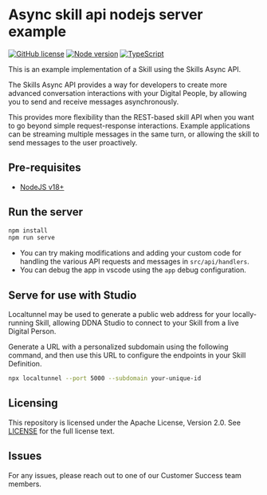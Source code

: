 # Async skill api nodejs server example

[![GitHub license](https://img.shields.io/badge/license-Apache%202.0-blue)](./LICENSE)
[![Node version](https://img.shields.io/badge/nodejs-v18.19.1-blue)](https://nodejs.org/)
[![TypeScript](https://img.shields.io/badge/language-TypeScript-blue)](https://www.npmjs.com/package/typescript)

This is an example implementation of a Skill using the Skills Async API.

The Skills Async API provides a way for developers to create more advanced conversation interactions with your Digital People, by allowing you to send and receive messages asynchronously.

This provides more flexibility than the REST-based skill API when you want to go beyond simple request-response interactions. Example applications can be streaming multiple messages in the same turn, or allowing the skill to send messages to the user proactively.

## Pre-requisites

- [NodeJS v18+](https://nodejs.org/)

## Run the server

```sh
npm install
npm run serve
```

- You can try making modifications and adding your custom code for handling the various API requests and messages in `src/api/handlers`.
- You can debug the app in vscode using the `app` debug configuration.

## Serve for use with Studio

Localtunnel may be used to generate a public web address for your locally-running Skill, allowing DDNA Studio to connect to your Skill from a live Digital Person.

Generate a URL with a personalized subdomain using the following command, and then use this URL to configure the endpoints in your Skill Definition.

```sh
npx localtunnel --port 5000 --subdomain your-unique-id
```

## Licensing

This repository is licensed under the Apache License, Version 2.0. See [LICENSE](./LICENSE) for the full license text.

## Issues

For any issues, please reach out to one of our Customer Success team members.
